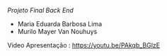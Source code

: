 *Projeto Final Back End*

- Maria Eduarda Barbosa Lima
- Murilo Mayer Van Nouhuys

Video Apresentação : https://youtu.be/PAkqb_BGlzE
